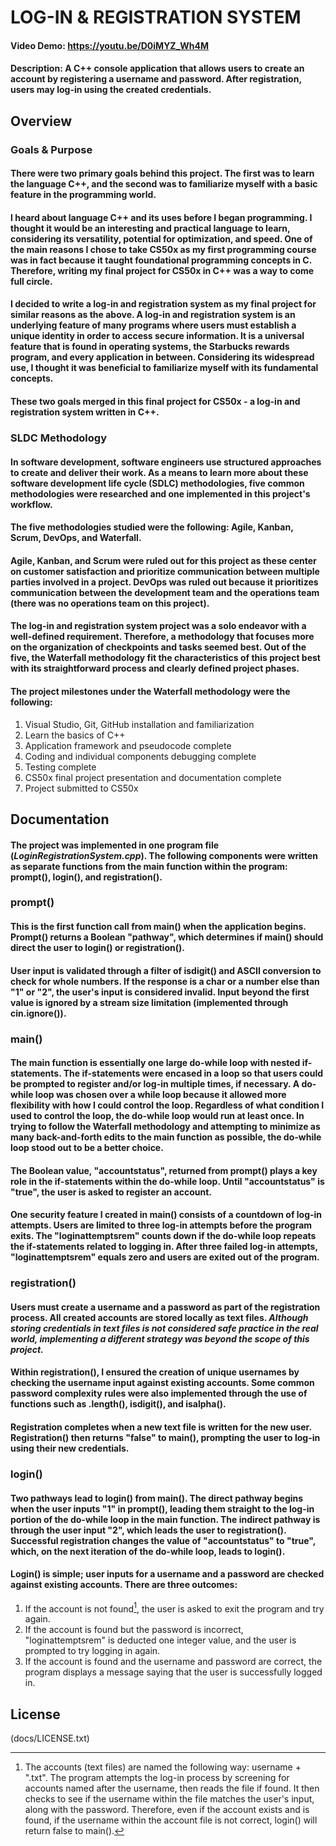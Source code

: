 # LOG-IN & REGISTRATION SYSTEM
#### **Video Demo**: <https://youtu.be/D0iMYZ_Wh4M>
#### **Description**: A C++ console application that allows users to create an account by registering a username and password. After registration, users may log-in using the created credentials.

## Overview
### Goals & Purpose

#### There were two primary goals behind this project. The first was to learn the language C++, and the second was to familiarize myself with a basic feature in the programming world.
#### I heard about language C++ and its uses before I began programming. I thought it would be an interesting and practical language to learn, considering its versatility, potential for optimization, and speed. One of the main reasons I chose to take CS50x as my first programming course was in fact because it taught foundational programming concepts in C. Therefore, writing my final project for CS50x in C++ was a way to come full circle.
#### I decided to write a log-in and registration system as my final project for similar reasons as the above. A log-in and registration system is an underlying feature of many programs where users must establish a unique identity in order to access secure information. It is a universal feature that is found in operating systems, the Starbucks rewards program, and every application in between. Considering its widespread use, I thought it was beneficial to familiarize myself with its fundamental concepts.
#### These two goals merged in this final project for CS50x - a log-in and registration system written in C++.

### SLDC Methodology

#### In software development, software engineers use structured approaches to create and deliver their work. As a means to learn more about these software development life cycle (SDLC) methodologies, five common methodologies were researched and one implemented in this project's workflow.
#### The five methodologies studied were the following: Agile, Kanban, Scrum, DevOps, and Waterfall.
#### Agile, Kanban, and Scrum were ruled out for this project as these center on customer satisfaction and prioritize communication between multiple parties involved in a project. DevOps was ruled out because it prioritizes communication between the development team and the operations team (there was no operations team on this project).
#### The log-in and registration system project was a solo endeavor with a well-defined requirement. Therefore, a methodology that focuses more on the organization of checkpoints and tasks seemed best. Out of the five, the Waterfall methodology fit the characteristics of this project best with its straightforward process and clearly defined project phases.
#### The project milestones under the Waterfall methodology were the following:
1. Visual Studio, Git, GitHub installation and familiarization
2. Learn the basics of C++
3. Application framework and pseudocode complete
4. Coding and individual components debugging complete
5. Testing complete
6. CS50x final project presentation and documentation complete
7. Project submitted to CS50x

## Documentation

#### The project was implemented in one program file (*LoginRegistrationSystem.cpp*). The following components were written as separate functions from the main function within the program: prompt(), login(), and registration().

### prompt()

#### This is the first function call from main() when the application begins. Prompt() returns a Boolean "pathway", which determines if main() should direct the user to login() or registration().
#### User input is validated through a filter of isdigit() and ASCII conversion to check for whole numbers. If the response is a char or a number else than "1" or "2", the user's input is considered invalid. Input beyond the first value is ignored by a stream size limitation (implemented through cin.ignore()).

### main()

#### The main function is essentially one large do-while loop with nested if-statements. The if-statements were encased in a loop so that users could be prompted to register and/or log-in multiple times, if necessary. A do-while loop was chosen over a while loop because it allowed more flexibility with how I could control the loop. Regardless of what condition I used to control the loop, the do-while loop would run at least once. In trying to follow the Waterfall methodology and attempting to minimize as many back-and-forth edits to the main function as possible, the do-while loop stood out to be a better choice.
#### The Boolean value, "accountstatus", returned from prompt() plays a key role in the if-statements within the do-while loop. Until "accountstatus" is "true", the user is asked to register an account.
#### One security feature I created in main() consists of a countdown of log-in attempts. Users are limited to three log-in attempts before the program exits. The "loginattemptsrem" counts down if the do-while loop repeats the if-statements related to logging in. After three failed log-in attempts, "loginattemptsrem" equals zero and users are exited out of the program.

### registration()

#### Users must create a username and a password as part of the registration process. All created accounts are stored locally as text files. *Although storing credentials in text files is not considered safe practice in the real world, implementing a different strategy was beyond the scope of this project.*
#### Within registration(), I ensured the creation of unique usernames by checking the username input against existing accounts. Some common password complexity rules were also implemented through the use of functions such as .length(), isdigit(), and isalpha().
#### Registration completes when a new text file is written for the new user. Registration() then returns "false" to main(), prompting the user to log-in using their new credentials.

### login()

#### Two pathways lead to login() from main(). The direct pathway begins when the user inputs "1" in prompt(), leading them straight to the log-in portion of the do-while loop in the main function. The indirect pathway is through the user input "2", which leads the user to registration(). Successful registration changes the value of "accountstatus" to "true", which, on the next iteration of the do-while loop, leads to login().
#### Login() is simple; user inputs for a username and a password are checked against existing accounts. There are three outcomes:
1. If the account is not found[^1], the user is asked to exit the program and try again.
2. If the account is found but the password is incorrect, "loginattemptsrem" is deducted one integer value, and the user is prompted to try logging in again.
3. If the account is found and the username and password are correct, the program displays a message saying that the user is successfully logged in.

[^1]: The accounts (text files) are named the following way: username + ".txt". The program attempts the log-in process by screening for accounts named after the username, then reads the file if found. It then checks to see if the username within the file matches the user's input, along with the password. Therefore, even if the account exists and is found, if the username within the account file is not correct, login() will return false to main().

## License
(docs/LICENSE.txt)